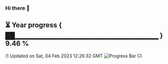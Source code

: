 ### Hi there 👋
⏳ Year progress { ██▁▁▁▁▁▁▁▁▁▁▁▁▁▁▁▁▁▁▁▁▁▁▁▁▁▁▁▁ } 9.46 %
---
⏰ Updated on Sat, 04 Feb 2023 12:26:32 GMT
![Progress Bar CI](https://github.com/liununu/liununu/workflows/Progress%20Bar%20CI/badge.svg)
